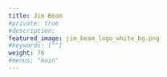 ```yaml
---
title: Jim Beam
#private: true
#description: 
featured_image: jim_beam_logo_white_bg.png
#keywords: [""]
weight: 76
#menus: "main"
---
```

